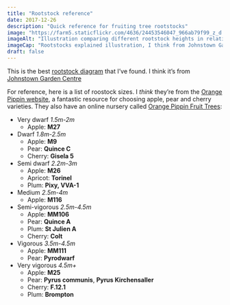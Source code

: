 ```yaml
---
title: "Rootstock reference"
date: 2017-12-26
description: "Quick reference for fruiting tree rootstocks"
image: "https://farm5.staticflickr.com/4636/24453546047_966ab79f99_z_d.jpg"
imageAlt: "Illustration comparing different rootstock heights in relation to person"
imageCap: "Rootstocks explained illustration, I think from Johnstown Garden Centre"
draft: false
---
```


This is the best [rootstock diagram](https://farm5.staticflickr.com/4636/24453546047_3e5fb2dfec_o_d.png) that I’ve found. I think it’s from [Johnstown Garden Centre](https://www.johnstowngardencentre.ie/blog/johnstowngardencentre.ie/2016/03/08/rootstocks-explained/)

For reference, here is a list of roostock sizes. I _think_ they’re from the [Orange Pippin website](https://www.orangepippin.com/apples), a fantastic resource for choosing apple, pear and cherry varieties. They also have an online nursery called [Orange Pippin Fruit Trees](https://www.orangepippintrees.co.uk/):

* Very dwarf _1.5m-2m_
  * Apple: **M27**
* Dwarf _1.8m-2.5m_
  * Apple: **M9**
  * Pear: **Quince C**
  * Cherry: **Gisela 5**
* Semi dwarf _2.2m-3m_
  * Apple: **M26**
  * Apricot: **Torinel**
  * Plum: **Pixy, VVA-1**
* Medium _2.5m-4m_
  * Apple: **M116**
* Semi-vigorous _2.5m-4.5m_
  * Apple: **MM106**
  * Pear: **Quince A**
  * Plum: **St Julien A**
  * Cherry: **Colt**
* Vigorous _3.5m-4.5m_
  * Apple: **MM111**
  * Pear: **Pyrodwarf**
* Very vigorous _4.5m+_
  * Apple: **M25**
  * Pear: **Pyrus communis**, **Pyrus Kirchensaller**
  * Cherry: **F.12.1**
  * Plum: **Brompton**
